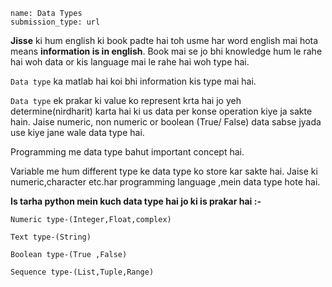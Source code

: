 ```ngMeta
name: Data Types 
submission_type: url
```
**Jisse** ki hum  english ki book padte hai toh usme har word english mai hota means **information is in english**. Book  mai se jo bhi knowledge hum le rahe hai woh data or kis language mai le rahe hai woh type hai.


`Data type` ka matlab hai koi bhi information kis type mai hai.


`Data type` ek prakar ki value ko represent krta hai jo yeh determine(nirdharit) karta hai ki us data per konse operation kiye ja sakte hain. Jaise numeric, non numeric or boolean (True/ False) data sabse jyada use kiye jane wale data type hai.



Programming me data type bahut important concept hai.

Variable me hum different type ke data type ko store kar sakte hai.
Jaise ki numeric,character etc.har programming language ,mein data type hote hai.

**Is tarha python mein kuch data type hai jo ki is prakar hai  :-**



```
Numeric type-(Integer,Float,complex)

Text type-(String)

Boolean type-(True ,False)

Sequence type-(List,Tuple,Range)
```


